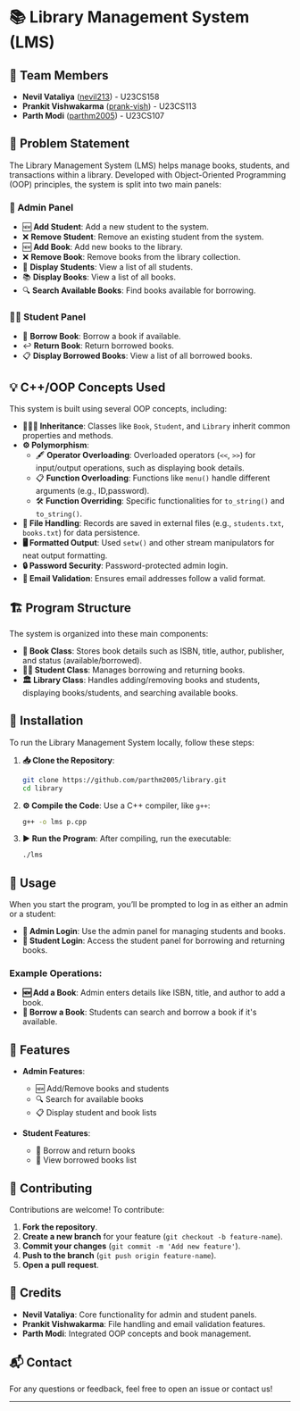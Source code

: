
# 📚 Library Management System (LMS)

## 👥 Team Members

- **Nevil Vataliya** ([nevil213](https://github.com/nevil213)) - U23CS158
- **Prankit Vishwakarma** ([prank-vish](https://github.com/prank-vish)) - U23CS113
- **Parth Modi** ([parthm2005](https://github.com/parthm2005)) - U23CS107

## 📝 Problem Statement

The Library Management System (LMS) helps manage books, students, and transactions within a library. Developed with Object-Oriented Programming (OOP) principles, the system is split into two main panels:

### 🔐 Admin Panel
- 🆕 **Add Student**: Add a new student to the system.
- ❌ **Remove Student**: Remove an existing student from the system.
- 🆕 **Add Book**: Add new books to the library.
- ❌ **Remove Book**: Remove books from the library collection.
- 👥 **Display Students**: View a list of all students.
- 📚 **Display Books**: View a list of all books.
- 🔍 **Search Available Books**: Find books available for borrowing.

### 🧑‍🎓 Student Panel
- 📖 **Borrow Book**: Borrow a book if available.
- ↩️ **Return Book**: Return borrowed books.
- 📋 **Display Borrowed Books**: View a list of all borrowed books.

## 💡 C++/OOP Concepts Used

This system is built using several OOP concepts, including:

- **👨‍👩‍👦 Inheritance**: Classes like `Book`, `Student`, and `Library` inherit common properties and methods.
- **⚙️ Polymorphism**:
  - 🖋️ **Operator Overloading**: Overloaded operators (`<<`, `>>`) for input/output operations, such as displaying book details.
  - 📋 **Function Overloading**: Functions like `menu()` handle different arguments (e.g., ID,password).
  - 🛠️ **Function Overriding**: Specific functionalities for `to_string()` and `to_string()`.
- **💾 File Handling**: Records are saved in external files (e.g., `students.txt`, `books.txt`) for data persistence.
- **🖥️ Formatted Output**: Used `setw()` and other stream manipulators for neat output formatting.
- **🔒 Password Security**: Password-protected admin login.
- **📧 Email Validation**: Ensures email addresses follow a valid format.

## 🏗️ Program Structure

The system is organized into these main components:

- **📕 Book Class**: Stores book details such as ISBN, title, author, publisher, and status (available/borrowed).
- **🧑‍🎓 Student Class**: Manages borrowing and returning books.
- **🏛️ Library Class**: Handles adding/removing books and students, displaying books/students, and searching available books.

## 🚀 Installation

To run the Library Management System locally, follow these steps:

1. **📥 Clone the Repository**:
   ```bash
   git clone https://github.com/parthm2005/library.git
   cd library
   ```

2. **⚙️ Compile the Code**:
   Use a C++ compiler, like `g++`:
   ```bash
   g++ -o lms p.cpp
   ```

3. **▶️ Run the Program**:
   After compiling, run the executable:
   ```bash
   ./lms
   ```

## 📖 Usage

When you start the program, you’ll be prompted to log in as either an admin or a student:

- **🔐 Admin Login**: Use the admin panel for managing students and books.
- **👤 Student Login**: Access the student panel for borrowing and returning books.

### Example Operations:
- **🆕 Add a Book**: Admin enters details like ISBN, title, and author to add a book.
- **📖 Borrow a Book**: Students can search and borrow a book if it's available.

## 🌟 Features

- **Admin Features**:
  - 🆕 Add/Remove books and students
  - 🔍 Search for available books
  - 📋 Display student and book lists

- **Student Features**:
  - 📖 Borrow and return books
  - 📑 View borrowed books list

## 🤝 Contributing

Contributions are welcome! To contribute:

1. **Fork the repository**.
2. **Create a new branch** for your feature (`git checkout -b feature-name`).
3. **Commit your changes** (`git commit -m 'Add new feature'`).
4. **Push to the branch** (`git push origin feature-name`).
5. **Open a pull request**.

## 🙏 Credits

- **Nevil Vataliya**: Core functionality for admin and student panels.
- **Prankit Vishwakarma**: File handling and email validation features.
- **Parth Modi**: Integrated OOP concepts and book management.

## 📬 Contact

For any questions or feedback, feel free to open an issue or contact us!

---

